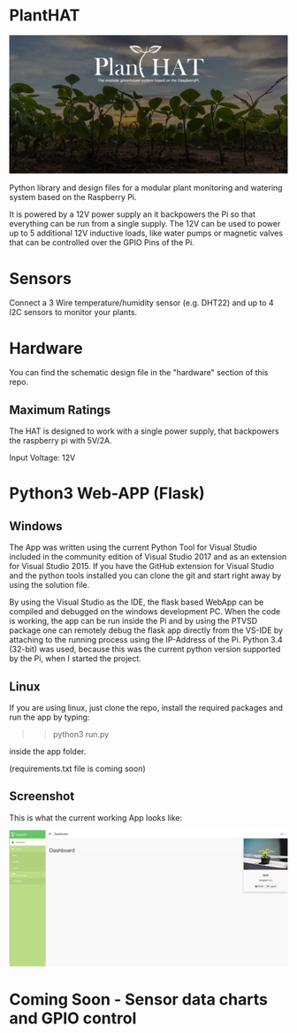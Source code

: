 # PlantHAT
![PlantHAT](https://raw.githubusercontent.com/mrgnomes/readme_images/master/plantHAT_Readme.png)

Python library and design files for a modular plant monitoring and watering system based on the Raspberry Pi.

It is powered by a 12V power supply an it backpowers the Pi so that everything can be run from a single supply.
The 12V can be used to power up to 5 additional 12V inductive loads, like water pumps or magnetic valves that can be controlled over 
the GPIO Pins of the Pi.

# Sensors

Connect a 3 Wire temperature/humidity sensor (e.g. DHT22) and up to 4 I2C sensors to monitor your plants.

# Hardware

You can find the schematic design file in the "hardware" section of this repo.

## Maximum Ratings
The HAT is designed to work with a single power supply, that backpowers the raspberry pi with 5V/2A.

Input Voltage: 12V 

# Python3 Web-APP (Flask)

## Windows
The App was written using the current Python Tool for Visual Studio included in the community edition of Visual Studio 2017 and as an extension for Visual Studio 2015.
If you have the GitHub extension for Visual Studio and the python tools installed you can clone the git and start right away by using the solution file.

By using the Visual Studio as the IDE, the flask based WebApp can be compiled and debugged on the windows development PC.
When the code is working, the app can be run inside the Pi and by using the PTVSD package one can remotely debug the flask app directly from the VS-IDE by attaching to the running process using the IP-Address of the Pi.
Python 3.4 (32-bit) was used, because this was the current python version supported by the Pi, when I started the project.

## Linux

If you are using linux, just clone the repo, install the required packages and run the app by typing:
>> python3 run.py

inside the app folder.

(requirements.txt file is coming soon)

## Screenshot

This is what the current working App looks like:

![Dashboard](https://raw.githubusercontent.com/mrgnomes/readme_images/master/plantHAT_dashboard.png)

# Coming Soon - Sensor data charts and GPIO control




 
